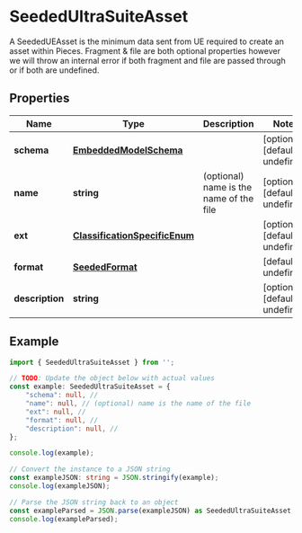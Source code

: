 
# SeededUltraSuiteAsset

A SeededUEAsset is the minimum data sent from UE required to create an asset within Pieces.  Fragment & file are both optional properties however we will throw an internal error if both fragment and file are passed through or if both are undefined.

## Properties

Name | Type | Description | Notes
------------ | ------------- | ------------- | -------------
**schema** | [**EmbeddedModelSchema**](EmbeddedModelSchema) |  | [optional] [default to undefined]
**name** | **string** | (optional) name is the name of the file | [optional] [default to undefined]
**ext** | [**ClassificationSpecificEnum**](ClassificationSpecificEnum) |  | [optional] [default to undefined]
**format** | [**SeededFormat**](SeededFormat) |  | [default to undefined]
**description** | **string** |  | [optional] [default to undefined]

## Example

```typescript
import { SeededUltraSuiteAsset } from '';

// TODO: Update the object below with actual values
const example: SeededUltraSuiteAsset = {
    "schema": null, // 
    "name": null, // (optional) name is the name of the file
    "ext": null, // 
    "format": null, // 
    "description": null, // 
};

console.log(example);

// Convert the instance to a JSON string
const exampleJSON: string = JSON.stringify(example);
console.log(exampleJSON);

// Parse the JSON string back to an object
const exampleParsed = JSON.parse(exampleJSON) as SeededUltraSuiteAsset;
console.log(exampleParsed);
```




